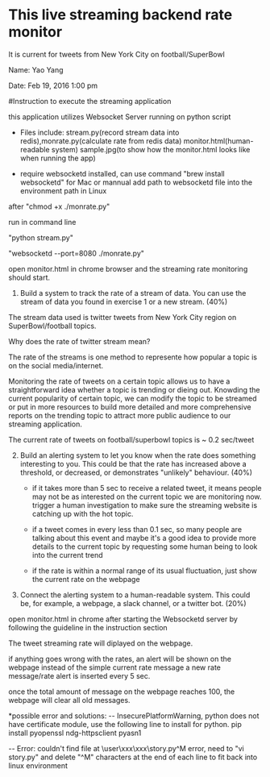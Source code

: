 
# This live streaming backend rate monitor 
It is current for tweets from New York City on football/SuperBowl 

Name: Yao Yang

Date: Feb 19, 2016  1:00 pm


#Instruction to execute the streaming application 

 this application utilizes Websocket Server running on python script
 
 - Files include:  stream.py(record stream data into redis),monrate.py(calculate rate from redis data)  monitor.html(human-readable system)   sample.jpg(to show how the monitor.html looks like when running the app)
 
 - require websocketd installed, can use command "brew install websocketd" for Mac or  mannual add path to websocketd file into the environment path in Linux

after "chmod +x ./monrate.py"

run in command line 

"python stream.py"

"websocketd --port=8080 ./monrate.py"

open monitor.html in chrome browser and the streaming rate monitoring should start.



1.  Build a system to track the rate of a stream of data. You can use the stream of data you found in exercise 1 or a new stream. (40%)

  The stream data used is twitter tweets from New York City region on SuperBowl/football topics.
  
  Why does the rate of twitter stream mean?
  
  The rate of the streams is one method to represente how popular a topic is on the social media/internet.
  
  Monitoring the rate of tweets on a certain topic allows us to have a straightforward idea whether a topic is trending or dieing out.
  Knowding the current popularity of certain topic, we can modify the topic to be streamed or put in more resources to build more
  detailed and more comprehensive reports on the trending topic to attract more public audience to our streaming application.
  
  The current rate of tweets on football/superbowl topics is ~ 0.2 sec/tweet


2.  Build an alerting system to let you know when the rate does something interesting to you. This could be that the rate has increased above a threshold, or decreased, or demonstrates "unlikely" behaviour. (40%)
    - if it takes more than 5 sec to receive a related tweet, it means people may not be as interested on the current topic we are monitoring now. trigger a human investigation to make sure the streaming website is catching up with the hot topic.

    - if a tweet comes in every less than 0.1 sec, so many people are talking about this event and maybe it's a good idea to provide more details to the current topic by requesting some human being to look into the current trend
 
    - if the rate is within a normal range of its usual fluctuation, just show the current rate on the webpage


3.  Connect the alerting system to a human-readable system. This could be, for example, a webpage, a slack channel, or a twitter bot. (20%)
  
  open monitor.html in chrome after starting the Websocketd server by following the guideline in the instruction section

  The tweet streaming rate will diplayed on the webpage.
  
  if anything goes wrong with the rates, an alert will be shown on the webpage instead of the simple current rate message
  a new rate message/rate alert is inserted every 5 sec.
  
  once the total amount of message on the webpage reaches 100, the webpage will clear all old messages.




*possible error and solutions:
-- InsecurePlatformWarning,  python does not have certificate module, use the following line to install for python.
pip install pyopenssl ndg-httpsclient pyasn1

-- Error: couldn't find file at \user\xxx\xxx\story.py^M    error,  need to "vi story.py" and delete "^M" characters at the end of each line to fit back into linux environment
